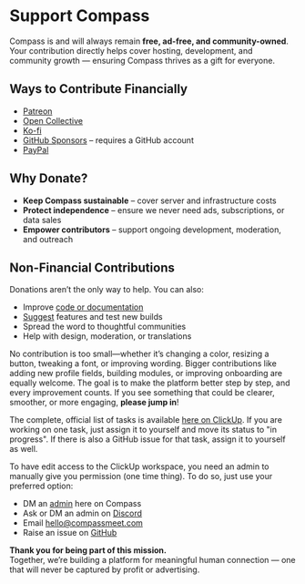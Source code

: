 # Support Compass

Compass is and will always remain **free, ad-free, and community-owned**.  
Your contribution directly helps cover hosting, development, and community growth — ensuring Compass thrives as a gift for everyone.


## Ways to Contribute Financially

- [Patreon](https://patreon.com/CompassMeet)
- [Open Collective](https://opencollective.com/compass-connection)
- [Ko-fi](https://ko-fi.com/compassconnections)
- [GitHub Sponsors](https://github.com/sponsors/CompassConnections) – requires a GitHub account
- [PayPal](https://www.paypal.com/paypalme/CompassConnections)


## Why Donate?

- **Keep Compass sustainable** – cover server and infrastructure costs
- **Protect independence** – ensure we never need ads, subscriptions, or data sales
- **Empower contributors** – support ongoing development, moderation, and outreach


## Non-Financial Contributions

Donations aren’t the only way to help. You can also:
- Improve [code or documentation](https://github.com/CompassConnections/Compass)
- [Suggest](https://forms.gle/tKnXUMAbEreMK6FC6) features and test new builds
- Spread the word to thoughtful communities
- Help with design, moderation, or translations

No contribution is too small—whether it’s changing a color, resizing a button, tweaking a font, or improving wording. Bigger contributions like adding new profile fields, building modules, or improving onboarding are equally welcome. The goal is to make the platform better step by step, and every improvement counts. If you see something that could be clearer, smoother, or more engaging, **please jump in**!

The complete, official list of tasks is available [here on ClickUp](https://sharing.clickup.com/90181043445/l/h/6-901810339879-1/bbfd32f4f4bf64b). If you are working on one task, just assign it to yourself and move its status to "in progress". If there is also a GitHub issue for that task, assign it to yourself as well.

To have edit access to the ClickUp workspace, you need an admin to manually give you permission (one time thing). To do so, just use your preferred option:
- DM an [admin](/members) here on Compass
- Ask or DM an admin on [Discord](https://discord.gg/8Vd7jzqjun)
- Email hello@compassmeet.com
- Raise an issue on [GitHub](https://github.com/CompassConnections/Compass/issues)

**Thank you for being part of this mission.**  
Together, we’re building a platform for meaningful human connection — one that will never be captured by profit or advertising.
